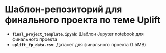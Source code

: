 # Шаблон-репозиторий для финального проекта по теме Uplift

- **`final_project_template.ipynb`**: Шаблон Jupyter notebook для финального проекта
- **`uplift_fp_data.csv`**: Датасет для финального проекта (1.5MB)